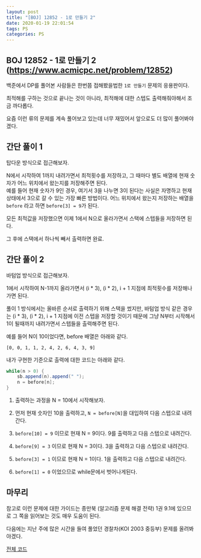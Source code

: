 ```yaml
---
layout: post
title: "[BOJ] 12852 - 1로 만들기 2"
date: 2020-01-19 22:01:54
tags: PS
categories: PS
---
```


## BOJ 12852 - 1로 만들기 2 (https://www.acmicpc.net/problem/12852)

백준에서 DP를 풀어본 사람들은 한번쯤 접해봤을법한 `1로 만들기` 문제의 응용판이다.

최적해를 구하는 것으로 끝나는 것이 아니라, 최적해에 대한 스텝도 출력해줘야해서 조금 까다롭다.

요즘 이런 류의 문제를 계속 풀어보고 있는데 너무 재밌어서 앞으로도 더 많이 풀어봐야겠다.

## 간단 풀이 1

탑다운 방식으로 접근해보자.

N에서 시작하여 1까지 내려가면서 최적횟수를 저장하고, 그 때마다 별도 배열에 현재 숫자가 어느 위치에서 왔는지를 저장해주면 된다.  
예를 들어 현재 숫자가 9인 경우, 여기서 3을 나누면 3이 된다는 사실은 자명하고 현재 상태에서 3으로 갈 수 있는 가장 빠른 방법이다. 어느 위치에서 왔는지 저장하는 배열을 `before` 라고 하면 `before[3] = 9`가 된다.

모든 최적값을 저장했으면 이제 1에서 N으로 올라가면서 스택에 스텝들을 저장하면 된다.

그 후에 스택에서 하나씩 빼서 출력하면 완료.

## 간단 풀이 2

바텀업 방식으로 접근해보자.

1에서 시작하여 N-1까지 올라가면서 (i * 3), (i * 2), i + 1 지점에 최적횟수를 저장해나가면 된다.  

풀이 1 방식에서는 올바른 순서로 출력하기 위해 스택을 썼지만, 바텀업 방식 같은 경우는 (i * 3), (i * 2), i + 1 지점에 이전 스텝을 저장할 것이기 때문에 그냥 N부터 시작해서 1이 될때까지 내려가면서 스텝들을 출력해주면 된다.

예를 들어 N이 10이었다면, before 배열은 아래와 같다.

`[0, 0, 1, 1, 2, 4, 2, 6, 4, 3, 9]`

내가 구현한 기준으로 출력에 대한 코드는 아래와 같다.

```java
while(n > 0) {
    sb.append(n).append(" ");
    n = before[n];
}
```

1. 출력하는 과정을 N = 10에서 시작해보자.

2. 먼저 현재 숫자인 10을 출력하고, `N = before[N]`을 대입하여 다음 스텝으로 내려간다.

3. `before[10] = 9` 이므로 현재 N = 9이다. 9를 출력하고 다음 스텝으로 내려간다.

4. `before[9] = 3` 이므로 현재 N = 3이다. 3을 출력하고 다음 스텝으로 내려간다.

5. `before[3] = 1` 이므로 현재 N = 1이다. 1을 출력하고 다음 스텝으로 내려간다.

6. `before[1] = 0` 이었으므로 while문에서 벗어나게된다.

## 마무리

참고로 이런 문제에 대한 가이드는 종만북 (알고리즘 문제 해결 전략) 1권 9.1에 있으므로 그 쪽을 읽어보는 것도 매우 도움이 된다.

다음에는 지난 주에 많은 시간을 들여 풀었던 경찰차(KOI 2003 중등부) 문제를 올려봐야겠다.

[전체 코드](https://github.com/joshua-qa/PS/blob/master/BOJ/12000/12852.java)

